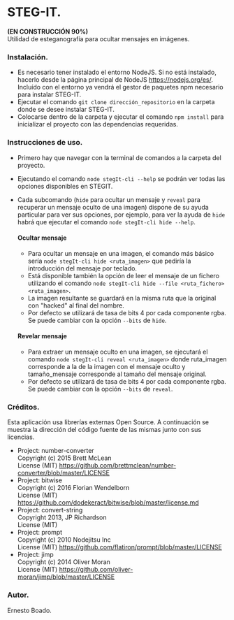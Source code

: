 # STEG-IT.

<strong>(EN CONSTRUCCIÓN 90%)</strong><br>
Utilidad de esteganografía para ocultar mensajes en imágenes.

### Instalación.

* Es necesario tener instalado el entorno NodeJS. Si no está instalado, hacerlo desde la página principal de NodeJS https://nodejs.org/es/.
Incluído con el entorno ya vendrá el gestor de paquetes npm necesario para instalar STEG-IT.
* Ejecutar el comando ```git clone dirección_repositorio``` en la carpeta donde se desee instalar STEG-IT.
* Colocarse dentro de la carpeta y ejecutar el comando ```npm install``` para inicializar el proyecto con las dependencias requeridas.

### Instrucciones de uso.
* Primero hay que navegar con la terminal de comandos a la carpeta del proyecto.
* Ejecutando el comando ```node stegIt-cli --help``` se podrán ver todas las opciones disponibles en STEGIT.
* Cada subcomando (```hide``` para ocultar un mensaje y ```reveal``` para recuperar un mensaje oculto de una imagen) dispone de su 
  ayuda particular para ver sus opciones, por ejemplo, para ver la ayuda de ```hide``` habrá que ejecutar el comando ```node stegIt-cli hide --help```.

  #### Ocultar mensaje
  * Para ocultar un mensaje en una imagen, el comando más básico sería ```node stegIt-cli hide <ruta_imagen>``` que pediría la introducción del mensaje por teclado.
  * Está disponible también la opción de leer el mensaje de un fichero utilizando el comando ```node stegIt-cli hide --file <ruta_fichero> <ruta_imagen>```.
  * La imagen resultante se guardará en la misma ruta que la original con "hacked" al final del nombre.
  * Por defecto se utilizará de tasa de bits 4 por cada componente rgba. Se puede cambiar con la opción ```--bits``` de ```hide```.

  #### Revelar mensaje
  * Para extraer un mensaje oculto en una imagen, se ejecutará el comando ```node stegIt-cli reveal <ruta_imagen>``` 
    donde ruta_imagen corresponde a la de la imagen con el mensaje oculto y tamaño_mensaje corresponde al tamaño del mensaje original.
  * Por defecto se utilizará de tasa de bits 4 por cada componente rgba. Se puede cambiar con la opción ```--bits``` de ```reveal```.

### Créditos.
  Esta aplicación usa librerías externas Open Source. A continuación se muestra la dirección del código fuente de las mismas junto con sus licencias.

  * Project: number-converter
    <br>Copyright (c) 2015 Brett McLean
    <br>License (MIT) https://github.com/brettmclean/number-converter/blob/master/LICENSE
  * Project: bitwise
    <br>Copyright (c) 2016 Florian Wendelborn
    <br>License (MIT) https://github.com/dodekeract/bitwise/blob/master/license.md
  * Project: convert-string
    <br>Copyright 2013, JP Richardson
    <br>License (MIT)
  * Project: prompt
    <br>Copyright (c) 2010 Nodejitsu Inc
    <br>License (MIT) https://github.com/flatiron/prompt/blob/master/LICENSE
  * Project: jimp
    <br>Copyright (c) 2014 Oliver Moran
    <br>License (MIT) https://github.com/oliver-moran/jimp/blob/master/LICENSE



### Autor.
Ernesto Boado.